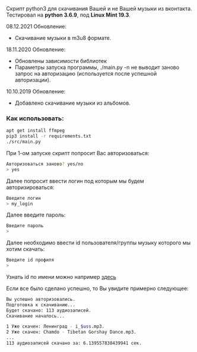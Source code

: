 Скрипт python3 для скачивания Вашей и не Вашей музыки из вконтакта.
Тестировал на **python 3.6.9**, под **Linux Mint 19.3**.

08.12.2021 Обновление:
+ Скачивание музыки в m3u8 формате.

18.11.2020 Обновление:
+ Обновлены зависимости библиотек
+ Параметры запуска программы, ./main.py -n не выводит заново запрос на авторизацию (используется после успешной авторизации).

10.10.2019 Обновление:
+ Добавлено скачивание музыки из альбомов.

### Как использовать:

```bash
apt get install ffmpeg
pip3 install -r requirements.txt
./src/main.py
```
При 1-ом запуске скрипт попросит Вас авторизоваться:
```bash
Авторизоваться заново? yes/no
> yes
```
Далее попросит ввести логин под которым мы будем авторизироваться:
```bash
Введите логин
> my_login 
```
Далее введите пароль:
```bash
Введите пароль
> 
```
Далее необходимо ввести id пользователя/группы музыку которого мы хотим скачать:
```bash
Введите id профиля
> 
```
Узнать id по имени можно например [здесь](http://regvk.com/id/)

Если все было сделано успешно, то Вы увидите примерно следующее:
```bash
Вы успешно авторизовались.
Подготовка к скачиванию...
Будет скачано: 113 аудиозаписей.
Скачивание началось...

1 Уже скачен: Ленинград - i_$uss.mp3.
2 Уже скачен: Chamdo - Tibetan Gorshay Dance.mp3.
...
113 аудиозаписей скачано за: 6.139557838439941 сек.

```
